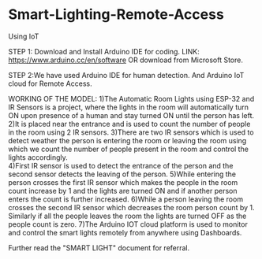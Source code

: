 # Smart-Lighting-Remote-Access
Using IoT

STEP 1: Download and Install Arduino IDE for coding.
LINK: https://www.arduino.cc/en/software OR download from Microsoft Store.

STEP 2:We have used Arduino IDE for human detection. And Arduino IoT cloud for Remote Access.

WORKING  OF THE MODEL:
1)The Automatic Room Lights using ESP-32 and IR Sensors is a project, where the lights in the room will automatically turn ON upon presence of a human and stay turned ON until the person has left.
2)It is placed near the entrance and is used to count the number of people in the room using 2 IR sensors.
3)There are two IR sensors which is used to detect weather the person is entering the room or leaving the room using which we count the number of people present in the room and control the lights accordingly.  
4)First IR sensor is used to detect the entrance of the person and the second sensor detects the leaving of the person.
5)While entering the person crosses the first IR sensor which makes the people in the room count increase by 1 and the lights are turned ON and if another person enters the count is further increased.
6)While a person leaving the room crosses the second IR sensor which decreases the room person count by 1. Similarly if all the people leaves the room the lights are turned OFF as the people count is zero.
7)The Arduino IOT cloud platform is used to monitor and control the smart lights remotely from anywhere using Dashboards.

Further read the "SMART LIGHT" document for referral.
